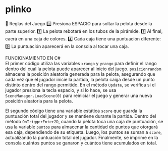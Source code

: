# plinko
📌 Reglas del Juego
1️⃣ Presiona ESPACIO para soltar la pelota desde la parte superior.
2️⃣ La pelota rebotará en los tubos de la pirámide.
3️⃣ Al final, caerá en una caja de colores.
4️⃣ Cada caja tiene una puntuación diferente:
5️⃣ La puntuación aparecerá en la consola al tocar una caja.

FUNCIONAMIENTO EN C#   
El primer código utiliza las variables `xrango` y `yrango` para definir el rango dentro del cual la pelota puede aparecer al inicio del juego. `posicionrandom` almacena la posición aleatoria generada para la pelota, asegurando que cada vez que el jugador inicie la partida, la pelota caiga desde un punto distinto dentro del rango permitido. En el método `Update`, se verifica si el jugador presiona la tecla espacio, y si lo hace, se usa `SceneManager.LoadScene(0)` para reiniciar el juego y generar una nueva posición aleatoria para la pelota.  

El segundo código tiene una variable estática `score` que guarda la puntuación total del jugador y se mantiene durante la partida. Dentro del método `OnTriggerEnter2D`, cuando la pelota toca una caja de puntuación, se usa la variable `puntos` para almacenar la cantidad de puntos que otorgará esa caja, dependiendo de su etiqueta. Luego, los puntos se suman a `score`, actualizando la puntuación total del jugador. Finalmente, se imprime en la consola cuántos puntos se ganaron y cuántos tiene acumulados en total.
